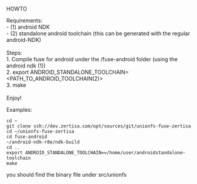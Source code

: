 HOWTO

Requirements:<br/>
	- (1) android NDK <br/>
	- (2) standalone android toolchain (this can be generated with the regular android-NDK) <br/>
<br/>
Steps:<br/>
	1. Compile fuse for android under the /fuse-android folder (using the android ndk (1)) <br/>
	2. export ANDROID_STANDALONE_TOOLCHAIN=\<PATH_TO_ANDROID_TOOLCHAIN(2)\> <br/>
	3.  make <br/>
<br/>
Enjoy! <br/>

Examples:<br/>
```
cd ~
git clone ssh://dev.zertisa.com/opt/sources/git/unionfs-fuse-zertisa
cd ~/unionfs-fuse-zertisa
cd fuse-android
~/android-ndk-r8e/ndk-build 
cd ..
export ANDROID_STANDALONE_TOOLCHAIN==/home/user/androidstandalone-toolchain
make
```
you should find the binary file under src/unionfs 
